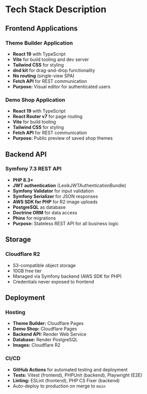 # Tech Stack Description

## Frontend Applications

### Theme Builder Application
- **React 19** with TypeScript
- **Vite** for build tooling and dev server
- **Tailwind CSS** for styling
- **dnd kit** for drag-and-drop functionality
- **No routing** (single-view SPA)
- **Fetch API** for REST communication
- **Purpose:** Visual editor for authenticated users

### Demo Shop Application
- **React 19** with TypeScript
- **React Router v7** for page routing
- **Vite** for build tooling
- **Tailwind CSS** for styling
- **Fetch API** for REST communication
- **Purpose:** Public preview of saved shop themes

## Backend API

### Symfony 7.3 REST API
- **PHP 8.3+**
- **JWT authentication** (LexikJWTAuthenticationBundle)
- **Symfony Validator** for input validation
- **Symfony Serializer** for JSON responses
- **AWS SDK for PHP** for R2 image uploads
- **PostgreSQL** as database
- **Doctrine ORM** for data access
- **Phinx** for migrations
- **Purpose:** Stateless REST API for all business logic

## Storage

### Cloudflare R2
- S3-compatible object storage
- 10GB free tier
- Managed via Symfony backend (AWS SDK for PHP)
- Credentials never exposed to frontend

## Deployment

### Hosting
- **Theme Builder:** Cloudflare Pages
- **Demo Shop:** Cloudflare Pages
- **Backend API:** Render Web Service
- **Database:** Render PostgreSQL
- **Images:** Cloudflare R2

### CI/CD
- **GitHub Actions** for automated testing and deployment
- **Tests:** Vitest (frontend), PHPUnit (backend), Playwright (E2E)
- **Linting:** ESLint (frontend), PHP CS Fixer (backend)
- Auto-deploy to production on merge to `main`
